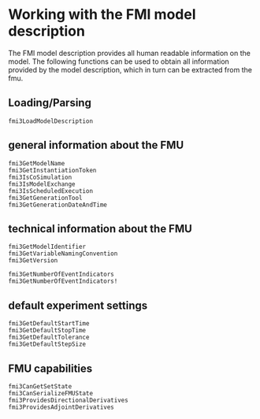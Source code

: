 # Working with the FMI model description

The FMI model description provides all human readable information on the model. The following functions can be used to obtain all information provided by the model description, which in turn can be extracted from the fmu.

## Loading/Parsing

```@docs
fmi3LoadModelDescription
```

## general information about the FMU

```@docs
fmi3GetModelName
fmi3GetInstantiationToken
fmi3IsCoSimulation
fmi3IsModelExchange
fmi3IsScheduledExecution
fmi3GetGenerationTool
fmi3GetGenerationDateAndTime
```

## technical information about the FMU

```@docs
fmi3GetModelIdentifier
fmi3GetVariableNamingConvention
fmi3GetVersion

fmi3GetNumberOfEventIndicators
fmi3GetNumberOfEventIndicators!
```

## default experiment settings

```@docs
fmi3GetDefaultStartTime
fmi3GetDefaultStopTime
fmi3GetDefaultTolerance
fmi3GetDefaultStepSize
```

## FMU capabilities

```@docs
fmi3CanGetSetState
fmi3CanSerializeFMUState
fmi3ProvidesDirectionalDerivatives
fmi3ProvidesAdjointDerivatives
```